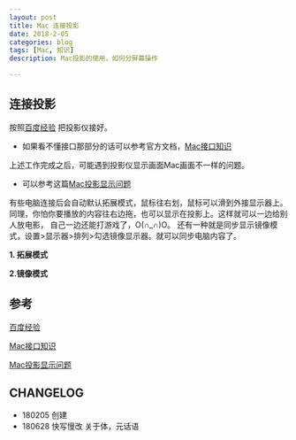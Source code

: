 ```yaml
---
layout: post
title: Mac 连接投影
date: 2018-2-05
categories: blog
tags: [Mac, 知识]
description: Mac投影的使用，如何分屏幕操作

---
```



## 连接投影

按照[百度经验](https://jingyan.baidu.com/article/a3aad71acdd983b1fb0096af.html)
把投影仪接好。

- 如果看不懂接口那部分的话可以参考官方文档，[Mac接口知识](https://support.apple.com/zh-cn/HT201736)

上述工作完成之后，可能遇到投影仪显示画面Mac画面不一样的问题。

- 可以参考这篇[Mac投影显示问题](http://www.pc6.com/edu/80822.html)

有些电脑连接后会自动默认拓展模式，鼠标往右划，鼠标可以滑到外接显示器上。
同理，你怕你要播放的内容往右边拖，也可以显示在投影上。这样就可以一边给别人放电影，
自己一边还能打游戏了，O(∩_∩)O。
还有一种就是同步显示镜像模式，设置>显示器>排列>勾选镜像显示器。就可以同步电脑内容了。


**1. 拓展模式**

**2.镜像模式** 



## 参考
[百度经验](https://jingyan.baidu.com/article/a3aad71acdd983b1fb0096af.html)

[Mac接口知识](https://support.apple.com/zh-cn/HT201736)

[Mac投影显示问题](http://www.pc6.com/edu/80822.html)


## CHANGELOG

- 180205 创建
- 180628 快写慢改 关于体，元话语
























